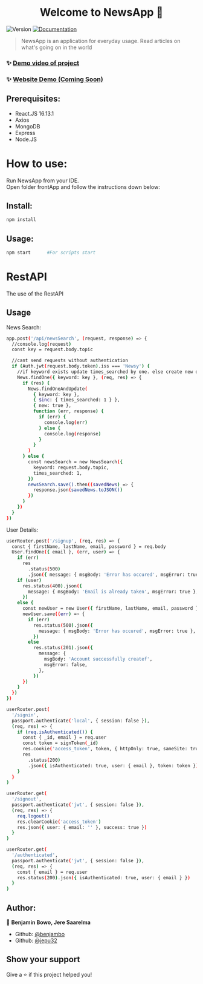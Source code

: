 <h1 align="center">Welcome to NewsApp 👋</h1>
<p>
  <img alt="Version" src="https://img.shields.io/badge/version-0.1.0-blue.svg?cacheSeconds=2592000" />
  <a href="https://github.com/benjambo/NewsApp" target="_blank">
    <img alt="Documentation" src="https://img.shields.io/badge/documentation-yes-brightgreen.svg" />
  </a>
</p>

> NewsApp is an application for everyday usage. Read articles on what's going on in the world

### ✨ [Demo video of project](https://drive.google.com/file/d/1MwZrIF2ykMxbIy1aYI13n1e3GKCRD7Ky/view?usp=sharing)

### ✨ [Website Demo (Coming Soon)]()

## Prerequisites:

- React.JS 16.13.1
- Axios
- MongoDB
- Express
- Node.JS

# How to use:

Run NewsApp from your IDE. <br />
Open folder frontApp and follow the instructions down below:

## Install:

```sh
npm install
```

## Usage:

```sh
npm start      #For scripts start
```

# RestAPI

The use of the RestAPI

## Usage

News Search:

```sh
app.post('/api/newsSearch', (request, response) => {
  //console.log(request)
  const key = request.body.topic

  //cant send requests without authentication
  if (Auth.jwt(request.body.token).iss === 'Newsy') {
    //if keyword exists update times_searched by one. else create new document
    News.findOne({ keyword: key }, (req, res) => {
      if (res) {
        News.findOneAndUpdate(
          { keyword: key },
          { $inc: { times_searched: 1 } },
          { new: true },
          function (err, response) {
            if (err) {
              console.log(err)
            } else {
              console.log(response)
            }
          }
        )
      } else {
        const newsSearch = new NewsSearch({
          keyword: request.body.topic,
          times_searched: 1,
        })
        newsSearch.save().then((savedNews) => {
          response.json(savedNews.toJSON())
        })
      }
    })
  }
})
```

User Details:

```sh
userRouter.post('/signup', (req, res) => {
  const { firstName, lastName, email, password } = req.body
  User.findOne({ email }, (err, user) => {
    if (err)
      res
        .status(500)
        .json({ message: { msgBody: 'Error has occured', msgError: true } })
    if (user)
      res.status(400).json({
        message: { msgBody: 'Email is already taken', msgError: true },
      })
    else {
      const newUser = new User({ firstName, lastName, email, password })
      newUser.save((err) => {
        if (err)
          res.status(500).json({
            message: { msgBody: 'Error has occured', msgError: true },
          })
        else
          res.status(201).json({
            message: {
              msgBody: 'Account successfully createf',
              msgError: false,
            },
          })
      })
    }
  })
})

userRouter.post(
  '/signin',
  passport.authenticate('local', { session: false }),
  (req, res) => {
    if (req.isAuthenticated()) {
      const { _id, email } = req.user
      const token = signToken(_id)
      res.cookie('access_token', token, { httpOnly: true, sameSite: true })
      res
        .status(200)
        .json({ isAuthenticated: true, user: { email }, token: token })
    }
  }
)

userRouter.get(
  '/signout',
  passport.authenticate('jwt', { session: false }),
  (req, res) => {
    req.logout()
    res.clearCookie('access_token')
    res.json({ user: { email: '' }, success: true })
  }
)

userRouter.get(
  '/authenticated',
  passport.authenticate('jwt', { session: false }),
  (req, res) => {
    const { email } = req.user
    res.status(200).json({ isAuthenticated: true, user: { email } })
  }
)
```

## Author:

👤 **Benjamin Bowo, Jere Saarelma**

- Github: [@benjambo](https://github.com/benjambo)
- Github: [@jepu32](https://github.com/jepu32)

## Show your support

Give a ⭐️ if this project helped you!
